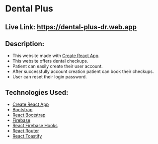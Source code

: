 # Dental Plus

## Live Link: https://dental-plus-dr.web.app

## Description:

- This website made with [Create React App](https://github.com/facebook/create-react-app).
- This website offers dental checkups.
- Patient can easily create their user account.
- After successfully account creation patient can book their checkups.
- User can reset their login password.

## Technologies Used:

- [Create React App](https://github.com/facebook/create-react-app)
- [Bootstrap](https://getbootstrap.com/)
- [React Bootstrap](https://react-bootstrap.github.io/)
- [Firebase](https://firebase.google.com/)
- [React Firebase Hooks](https://github.com/CSFrequency/react-firebase-hooks)
- [React Router](https://reactrouter.com/docs/en/v6/getting-started/overview)
- [React Toastify](https://www.npmjs.com/package/react-toastify)